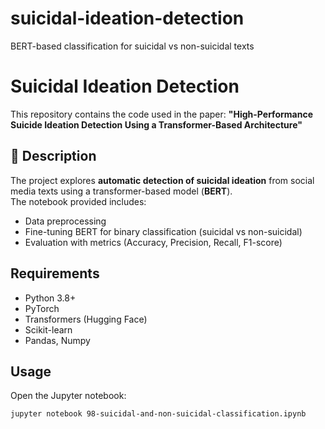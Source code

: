 # suicidal-ideation-detection
BERT-based classification for suicidal vs non-suicidal texts
# Suicidal Ideation Detection

This repository contains the code used in the paper:
**"High-Performance Suicide Ideation Detection Using a Transformer-Based Architecture"**

## 📌 Description
The project explores **automatic detection of suicidal ideation** from social media texts using a transformer-based model (**BERT**).  
The notebook provided includes:
- Data preprocessing
- Fine-tuning BERT for binary classification (suicidal vs non-suicidal)
- Evaluation with metrics (Accuracy, Precision, Recall, F1-score)

## Requirements
- Python 3.8+
- PyTorch
- Transformers (Hugging Face)
- Scikit-learn
- Pandas, Numpy

## Usage
Open the Jupyter notebook:
```bash
jupyter notebook 98-suicidal-and-non-suicidal-classification.ipynb
